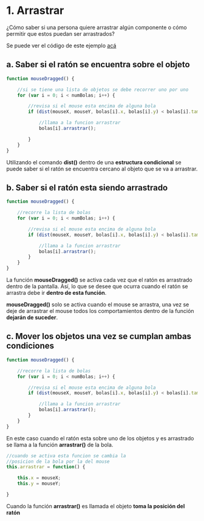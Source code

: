 # 1. Arrastrar

¿Cómo saber si una persona quiere arrastrar algún componente o cómo permitir que estos puedan ser arrastrados?

Se puede ver el código de este ejemplo [acá](http://alpha.editor.p5js.org/laurajunco/sketches/SkozlcA0Z)

## a. Saber si el ratón se encuentra sobre el objeto

```javascript
function mouseDragged() {

    //si se tiene una lista de objetos se debe recorrer uno por uno 
    for (var i = 0; i < numBolas; i++) {

        //revisa si el mouse esta encima de alguna bola
        if (dist(mouseX, mouseY, bolas[i].x, bolas[i].y) < bolas[i].tam + 10) {

            //llama a la funcion arrastrar
            bolas[i].arrastrar();

        }
    }
}
```

Utilizando el comando **dist\(\)** dentro de una **estructura condicional** se puede saber si el ratón se encuentra cercano al objeto que se va a arrastrar.

## b. Saber si el ratón esta siendo arrastrado

```javascript
function mouseDragged() {

    //recorre la lista de bolas  
    for (var i = 0; i < numBolas; i++) {

        //revisa si el mouse esta encima de alguna bola      
        if (dist(mouseX, mouseY, bolas[i].x, bolas[i].y) < bolas[i].tam + 10) {

            //llama a la funcion arrastrar
            bolas[i].arrastrar();
        }
    }
}
```

La función **mouseDragged\(\)** se activa cada vez que el ratón es arrastrado dentro de la pantalla. Así, lo que se desee que ocurra cuando el ratón se arrastra debe ir **dentro de esta función**.

**mouseDragged\(\)** solo se activa cuando el mouse se arrastra, una vez se deje de arrastrar el mouse todos los comportamientos dentro de la función **dejarán de suceder**.

## c. Mover los objetos una vez se cumplan ambas condiciones

```javascript
function mouseDragged() {

    //recorre la lista de bolas
    for (var i = 0; i < numBolas; i++) {

        //revisa si el mouse esta encima de alguna bola
        if (dist(mouseX, mouseY, bolas[i].x, bolas[i].y) < bolas[i].tam + 10) {

            //llama a la funcion arrastrar
            bolas[i].arrastrar();
        }
    }
}
```

En este caso cuando el ratón esta sobre uno de los objetos y es arrastrado se llama a la función **arrastrar\(\)** de la bola.

```javascript
//cuando se activa esta funcion se cambia la 
//posicion de la bola por la del mouse
this.arrastrar = function() {

    this.x = mouseX;
    this.y = mouseY;

}
```

Cuando la función **arrastrar\(\)** es llamada el objeto **toma la posición del ratón**

